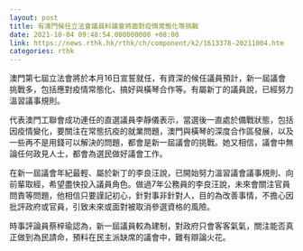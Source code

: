 ```yaml
---
layout: post
title: 有澳門候任立法會議員料議會將面對疫情常態化等挑戰
date: 2021-10-04 09:48:54.000000000 +08:00
link: https://news.rthk.hk/rthk/ch/component/k2/1613378-20211004.htm
categories: rthk
---
```


澳門第七屆立法會將於本月16日宣誓就任，有資深的候任議員預計，新一屆議會挑戰多，包括應對疫情常態化、搞好與橫琴合作等。有屬新丁的議員說，已經努力溫習議事規則。

代表澳門工聯會成功連任的直選議員李靜儀表示，當選後一直處於備戰狀態，包括因疫情變化，要關注在常態抗疫的就業問題，澳門與橫琴的深度合作區發展，以及一些再不是用錢可以解決的問題，都會是新一屆議會的挑戰。她又相信，議會中無論任何政見人士，都會為選民做好議會工作。

在新一屆議會年紀最輕、屬於新丁的李良汪說，已開始努力溫習議會議事規則、向前輩取經，希望盡快投入議員角色。做過7年公務員的李良汪說，未來會關注官員問責等問題，他相信只要謹記初心，針對事非針對人，目的為改善事情，不擔心因批評政府或官員，引致未來或面對被取消參選資格的風險。

時事評論員蔡梓瑜認為，新一屆議員較為建制，對政府只會客客氣氣，關注能否真正做到為民請命，預料在民主派缺席的議會中，難有辯論火花。
